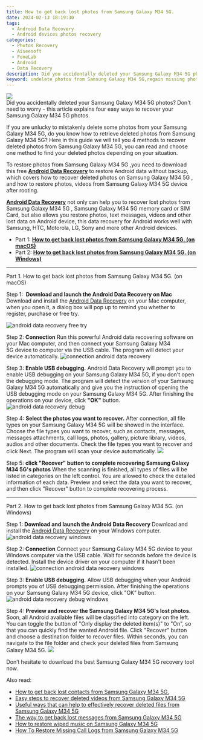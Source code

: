```yaml
---
title: How to get back lost photos from Samsung Galaxy M34 5G.
date: 2024-02-13 18:19:30
tags: 
  - Android Data Recovery
  - Android devices photos recovery
categories: 
  - Photos Recovery
  - Aiseesoft
  - FoneLab
  - Android
  - Data Recovery
description: Did you accidentally deleted your Samsung Galaxy M34 5G photos? Don't need to worry - this article explains four easy ways to recover your Samsung Galaxy M34 5G photos.
keyword: undelete photos from Samsung Galaxy M34 5G,regain missing photos,save erased photos from Samsung Galaxy M34 5G,retrieve wiped photos Samsung Galaxy M34 5G,unerase photos,android photos retrieval,Samsung Galaxy M34 5G issues with photos deleted,my photos deleted from Samsung Galaxy M34 5G how to undo photos,Samsung Galaxy M34 5G photos disappeared,how to get photos back from Samsung Galaxy M34 5G,how do i recover photos on Samsung Galaxy M34 5G,how to get back deleted photos Samsung Galaxy M34 5G phone
---
```


<img src="https://img0mobiles.techidaily.com/images/best-assets/devices/samsung/samsung-galaxy-m34-5g/5.jpg" class="atpl-imgstyle"  />

<div class="atpl-content atpl-for-fonelab-android recover-photos">

<div class="atpl-post-description-part-1">
Did you accidentally deleted your Samsung Galaxy M34 5G photos? Don't need to worry - this article explains four easy ways to recover your Samsung Galaxy M34 5G photos.
</div>



<div class="atpl-post-description-part-2">
<div class="tpl-content-sub-paragraph-content">
  <p>
If you are unlucky to mistakenly delete some photos from your Samsung Galaxy M34 5G, do you know how to retrieve deleted photos from Samsung Galaxy M34 5G? Here in this guide we will tell you 4 methods to recover deleted photos from Samsung Galaxy M34 5G, you can read and choose one method to find your deleted photos depending on your situation.
  </p>
</div>
</div>

<div class="atpl-post-description-part-3">
<div class="tpl-content-sub-paragraph-content">
  <p>
    To restore photos from Samsung Galaxy M34 5G ,you need to download this free <a href="https://tools.techidaily.com/aiseesoft-android-data-recovery/" target="_blank" rel="noopener"><strong>Android Data Recovery</strong></a> to restore Android data without backup, which covers how to recover deleted photos on Samsung Galaxy M34 5G , and how to restore photos, videos from Samsung Galaxy M34 5G device after rooting.
  </p>
</div>

<div class="tpl-content-sub-paragraph-content">
  <p>
    <a href="https://tools.techidaily.com/aiseesoft-android-data-recovery/" target="_blank" rel="noopener"><strong>Android Data Recovery</strong></a> not only can help you to recover lost photos from Samsung Galaxy M34 5G , Samsung Galaxy M34 5G memory card or SIM Card, but also allows you restore photos, text messages, videos and other lost data on Android device, this data recovery for Android works well with Samsung, HTC, Motorola, LG, Sony and more other Android devices.
  </p>
</div>
</div>

<ul>
  <li>Part 1: <strong><a href="#p1"> How to get back lost photos from Samsung Galaxy M34 5G.  (on macOS)</a></strong></li>
  <li>Part 2: <strong><a href="#p2"> How to get back lost photos from Samsung Galaxy M34 5G.  (on Windows)</a></strong></li>
</ul>




<!-- Part 1 -->
<a id="p1" name="p1" ></a><hr>

<div>
  <span class="atpl-step-part-style">Part 1. How to get back lost photos from Samsung Galaxy M34 5G. (on macOS)</span>
</div>  

<span class="atpl-stepstyle-a"><span>Step 1: </span></span> <strong>Download and launch the Android Data Recovery on Mac</strong>
Download and install the <a href="https://tools.techidaily.com/aiseesoft-android-data-recovery/" target="_blank" rel="noopener">Android Data Recovery</a> on your Mac computer, when you open it, a dialog box will pop up to remind you whether to register, purchase or free try.

<img src="https://tools.techidaily.com/images/apps/aiseesoft/android-data-recovery/mac-free-try.png" class="atpl-imgstyle" alt="android data recovery free try" />

<span class="atpl-stepstyle-a"><span>Step 2: </span></span> <strong>Connection</strong>
Run this powerful Android data recovering software on your Mac computer, and then connect your Samsung Galaxy M34 5G device to computer via the USB cable. The program will detect your device automatically.
<img src="https://tools.techidaily.com/images/apps/aiseesoft/android-data-recovery/mac-connection-interface.jpg" class="atpl-imgstyle" alt="connection android data recovery" />

<span class="atpl-stepstyle-a"><span>Step 3: </span></span> <strong>Enable USB debugging.</strong>
Android Data Recovery will prompt you to enable USB debugging on your Samsung Galaxy M34 5G, if you don't open the debugging mode. The program will detect the version of your Samsung Galaxy M34 5G automatically and give you the instruction of opening the USB debugging mode on your Samsung Galaxy M34 5G. After finishing the operations on your device, click <strong>"OK"</strong> button.
<img src="https://tools.techidaily.com/images/apps/aiseesoft/android-data-recovery/mac-android-usb-debug.jpg"  class="atpl-imgstyle" alt="android data recovery debug" />

<span class="atpl-stepstyle-a"><span>Step 4: </span></span> <strong>Select the photos you want to recover.</strong>
After connection, all file types on your Samsung Galaxy M34 5G will be showed in the interface. Choose the file types you want to recover, such as contacts, messages, messages attachments, call logs, photos, gallery, picture library, videos, audios and other documents. Check the file types you want to recover and click Next. The program will scan your device automatically.
<img src="https://tools.techidaily.com/images/apps/aiseesoft/android-data-recovery/mac-choose-type-photos.jpg" class="atpl-imgstyle"  />

<span class="atpl-stepstyle-a"><span>Step 5: </span></span> <strong>click "Recover" button to  complete recovering Samsung Galaxy M34 5G's photos</strong>
When the scanning is finished, all types of files will be listed in categories on the left control. You are allowed to check the detailed information of each data. Preview and select the data you want to recover, and then click "Recover" button to complete recovering process.


<a id="p2" name="p2"></a><hr>

<!-- Part 2 -->
<div>
  <span class="atpl-step-part-style">Part 2. How to get back lost photos from Samsung Galaxy M34 5G. (on Windows)</span>
</div>

<span class="atpl-stepstyle-a"><span>Step 1: </span></span> <strong>Download and launch the Android Data Recovery</strong>
Download and install the <a href="https://tools.techidaily.com/aiseesoft-android-data-recovery/" target="_blank" rel="noopener">Android Data Recovery</a> on your Windows computer.
<img src="https://tools.techidaily.com/images/apps/aiseesoft/android-data-recovery/win-start-interface.png"  class="atpl-imgstyle" alt="android data recovery windows" />

<span class="atpl-stepstyle-a"><span>Step 2: </span></span> <strong>Connection</strong>
Connect your Samsung Galaxy M34 5G device to your Windows computer via the USB cable. Wait for seconds before the device is detected. Install the device driver on your computer if it hasn't been installed.
<img src="https://tools.techidaily.com/images/apps/aiseesoft/android-data-recovery/win-connection-interface.png" class="atpl-imgstyle" alt="connection android data recovery windows" />

<span class="atpl-stepstyle-a"><span>Step 3: </span></span> <strong>Enable USB debugging.</strong>
Allow USB debugging when your Android prompts you of USB debugging permission. After finishing the operations on your Samsung Galaxy M34 5G device, click "OK" button.
<img src="https://tools.techidaily.com/images/apps/aiseesoft/android-data-recovery/win-android-usb-debug.png" class="atpl-imgstyle" alt="android data recovery debug windows" />

<span class="atpl-stepstyle-a"><span>Step 4: </span></span> <strong>Preview and recover the Samsung Galaxy M34 5G's lost photos.</strong>
Soon, all Android available files will be classified into category on the left. You can toggle the button of "Only display the deleted item(s)" to "On", so that you can quickly find the wanted Android file. Click "Recover" button and choose a destination folder to recover files. Within seconds, you can navigate to the file folder and check your deleted files from Samsung Galaxy M34 5G.
<img src="https://tools.techidaily.com/images/apps/aiseesoft/android-data-recovery/win-recover-photos.png" class="atpl-imgstyle"  />

<div class="atpl-post-description-part-4">
<div class="tpl-content-sub-paragraph-normal">
    <p>
        Don’t hesitate to download the best Samsung Galaxy M34 5G recovery tool now.
    </p>
</div>
</div>

<ins class="adsbygoogle"
     style="display:block"
     data-ad-client="ca-pub-7571918770474297"
     data-ad-slot="8358498916"
     data-ad-format="auto"
     data-full-width-responsive="true"></ins>

<span class="atpl-alsoreadstyle">Also read:</span>
<div><ul>
<li><a href="/how-to-get-back-lost-contacts-from-samsung-galaxy-m34-5g-by-fonelab-android-recover-contacts/" target="_blank" rel="noopener"><u>How to get back lost contacts from Samsung Galaxy M34 5G.</u></a></li>
<li><a href="/easy-steps-to-recover-deleted-videos-from-samsung-galaxy-m34-5g-by-fonelab-android-recover-video/" target="_blank" rel="noopener"><u>Easy steps to recover deleted videos from Samsung Galaxy M34 5G</u></a></li>
<li><a href="/useful-ways-that-can-help-to-effectively-recover-deleted-files-from-samsung-galaxy-m34-5g-by-fonelab-android-recover-data/" target="_blank" rel="noopener"><u>Useful ways that can help to effectively recover deleted files from Samsung Galaxy M34 5G</u></a></li>
<li><a href="/the-way-to-get-back-lost-messages-from-samsung-galaxy-m34-5g-by-fonelab-android-recover-messages/" target="_blank" rel="noopener"><u>The way to get back lost messages from Samsung Galaxy M34 5G</u></a></li>
<li><a href="/how-to-restore-wiped-music-on-samsung-galaxy-m34-5g-by-fonelab-android-recover-music/" target="_blank" rel="noopener"><u>How to restore wiped music on Samsung Galaxy M34 5G</u></a></li>
<li><a href="/how-to-restore-missing-call-logs-from-samsung-galaxy-m34-5g-by-fonelab-android-recover-call-logs/" target="_blank" rel="noopener"><u>How To  Restore Missing Call Logs from Samsung Galaxy M34 5G</u></a></li>
</ul></div>

</div>
